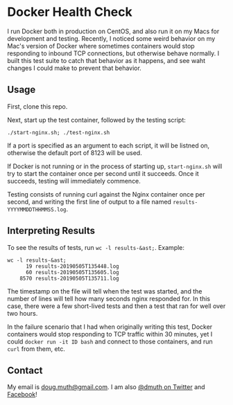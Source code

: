 
# Docker Health Check

I run Docker both in production on CentOS, and also run it on my Macs for development
and testing. Recently, I noticed some weird behavior on my Mac's version of Docker
where sometimes containers would stop responding to inbound TCP connections, but otherwise
behave normally.  I built this test suite to catch that behavior as it happens, and see
waht changes I could make to prevent that behavior.

## Usage

First, clone this repo.

Next, start up the test container, followed by the testing script: 

`./start-nginx.sh; ./test-nginx.sh`

If a port is specified as an argument to each script, it will be listned on, otherwise the default port of 8123 will be used.

If Docker is not running or in the process of starting up, `start-nginx.sh` will 
try to start the container once per second until it succeeds.  Once it succeeds,
testing will immediately commence.

Testing consists of running curl against the Nginx container once per second, and writing
the first line of output to a file named `results-YYYYMMDDTHHMMSS.log`.


## Interpreting Results

To see the results of tests, run `wc -l results-&ast;`.  Example:

```
wc -l results-&ast;
      19 results-20190505T135448.log
      60 results-20190505T135605.log
    8570 results-20190505T135711.log
```

The timestamp on the file will tell when the test was started, and the number of
lines will tell how many seconds nginx responded for.  In this case, there were a 
few short-lived tests and then a test that ran for well over two hours.

In the failure scenario that I had when originally writing this test, Docker containers would stop
responding to TCP traffic within 30 minutes, yet I could `docker run -it ID bash` and 
connect to those containers, and run `curl` from them, etc.


## Contact

My email is doug.muth@gmail.com.  I am also <a href="http://twitter.com/dmuth">@dmuth on Twitter</a> 
and <a href="http://facebook.com/dmuth">Facebook</a>!




